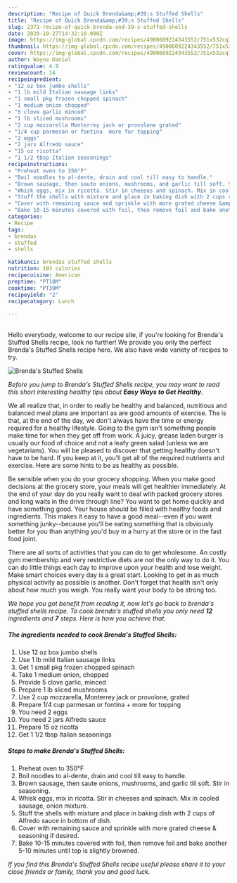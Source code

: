 ```yaml
---
description: "Recipe of Quick Brenda&amp;#39;s Stuffed Shells"
title: "Recipe of Quick Brenda&amp;#39;s Stuffed Shells"
slug: 2371-recipe-of-quick-brenda-and-39-s-stuffed-shells
date: 2020-10-27T14:32:10.090Z
image: https://img-global.cpcdn.com/recipes/4900609224343552/751x532cq70/brendas-stuffed-shells-recipe-main-photo.jpg
thumbnail: https://img-global.cpcdn.com/recipes/4900609224343552/751x532cq70/brendas-stuffed-shells-recipe-main-photo.jpg
cover: https://img-global.cpcdn.com/recipes/4900609224343552/751x532cq70/brendas-stuffed-shells-recipe-main-photo.jpg
author: Wayne Daniel
ratingvalue: 4.9
reviewcount: 14
recipeingredient:
- "12 oz box jumbo shells"
- "1 lb mild Italian sausage links"
- "1 small pkg frozen chopped spinach"
- "1 medium onion chopped"
- "5 clove garlic minced"
- "1 lb sliced mushrooms"
- "2 cup mozzarella Monterrey jack or provolone grated"
- "1/4 cup parmesan or fontina  more for topping"
- "2 eggs"
- "2 jars Alfredo sauce"
- "15 oz ricotta"
- "1 1/2 tbsp Italian seasonings"
recipeinstructions:
- "Preheat oven to 350°F"
- "Boil noodles to al-dente, drain and cool till easy to handle."
- "Brown sausage, then saute onions, mushrooms, and garlic till soft. Stir in seasoning."
- "Whisk eggs, mix in ricotta. Stir in cheeses and spinach. Mix in cooled sausage, onion mixture."
- "Stuff the shells with mixture and place in baking dish with 2 cups of Alfredo sauce in bottom of dish."
- "Cover with remaining sauce and sprinkle with more grated cheese &amp; seasoning if desired."
- "Bake 10-15 minutes covered with foil, then remove foil and bake another 5-10 minutes until top is slightly browned."
categories:
- Recipe
tags:
- brendas
- stuffed
- shells

katakunci: brendas stuffed shells 
nutrition: 193 calories
recipecuisine: American
preptime: "PT18M"
cooktime: "PT39M"
recipeyield: "2"
recipecategory: Lunch

---
```

<br>
Hello everybody, welcome to our recipe site, if you're looking for Brenda&#39;s Stuffed Shells recipe, look no further! We provide you only the perfect Brenda&#39;s Stuffed Shells recipe here. We also have wide variety of recipes to try.
<br>


![Brenda&#39;s Stuffed Shells](https://img-global.cpcdn.com/recipes/4900609224343552/751x532cq70/brendas-stuffed-shells-recipe-main-photo.jpg)

<i>Before you jump to Brenda&#39;s Stuffed Shells recipe, you may want to read this short interesting healthy tips about <strong>Easy Ways to Get Healthy</strong>.</i>

We all realize that, in order to really be healthy and balanced, nutritious and balanced meal plans are important as are good amounts of exercise. The  is that, at the end of the day, we don't always have the time or energy required for a healthy lifestyle. Going to the gym isn't something people make time for when they get off from work. A juicy, grease laden burger is usually our food of choice and not a leafy green salad (unless we are vegetarians). You will be pleased to discover that getting healthy doesn't have to be hard. If you keep at it, you'll get all of the required nutrients and exercise. Here are some hints to be as healthy as possible.

Be sensible when you do your grocery shopping. When you make good decisions at the grocery store, your meals will get healthier immediately. At the end of your day do you really want to deal with packed grocery stores and long waits in the drive through line? You want to get home quickly and have something good. Your house should be filled with healthy foods and ingredients. This makes it easy to have a good meal--even if you want something junky--because you'll be eating something that is obviously better for you than anything you'd buy in a hurry at the store or in the fast food joint.

There are all sorts of activities that you can do to get wholesome. An costly gym membership and very restrictive diets are not the only way to do it. You can do little things each day to improve upon your health and lose weight. Make smart choices every day is a great start. Looking to get in as much physical activity as possible is another. Don't forget that health isn't only about how much you weigh. You really want your body to be strong too. 


<i>We hope you got benefit from reading it, now let's go back to brenda&#39;s stuffed shells recipe. To cook brenda&#39;s stuffed shells you only need <strong>12</strong> ingredients and <strong>7</strong> steps. Here is how you achieve that.
</i>

##### The ingredients needed to cook Brenda&#39;s Stuffed Shells:

1. Use 12 oz box jumbo shells
1. Use 1 lb mild Italian sausage links
1. Get 1 small pkg frozen chopped spinach
1. Take 1 medium onion, chopped
1. Provide 5 clove garlic, minced
1. Prepare 1 lb sliced mushrooms
1. Use 2 cup mozzarella, Monterrey jack or provolone, grated
1. Prepare 1/4 cup parmesan or fontina + more for topping
1. You need 2 eggs
1. You need 2 jars Alfredo sauce
1. Prepare 15 oz ricotta
1. Get 1 1/2 tbsp Italian seasonings


##### Steps to make Brenda&#39;s Stuffed Shells:

1. Preheat oven to 350°F
1. Boil noodles to al-dente, drain and cool till easy to handle.
1. Brown sausage, then saute onions, mushrooms, and garlic till soft. Stir in seasoning.
1. Whisk eggs, mix in ricotta. Stir in cheeses and spinach. Mix in cooled sausage, onion mixture.
1. Stuff the shells with mixture and place in baking dish with 2 cups of Alfredo sauce in bottom of dish.
1. Cover with remaining sauce and sprinkle with more grated cheese &amp; seasoning if desired.
1. Bake 10-15 minutes covered with foil, then remove foil and bake another 5-10 minutes until top is slightly browned.


<i>If you find this Brenda&#39;s Stuffed Shells recipe useful please share it to your close friends or family, thank you and good luck.</i>
